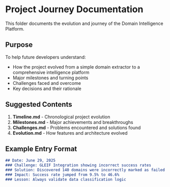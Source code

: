 # Project Journey Documentation

This folder documents the evolution and journey of the Domain Intelligence Platform.

## Purpose

To help future developers understand:
- How the project evolved from a simple domain extractor to a comprehensive intelligence platform
- Major milestones and turning points
- Challenges faced and overcome
- Key decisions and their rationale

## Suggested Contents

1. **Timeline.md** - Chronological project evolution
2. **Milestones.md** - Major achievements and breakthroughs
3. **Challenges.md** - Problems encountered and solutions found
4. **Evolution.md** - How features and architecture evolved

## Example Entry Format

```markdown
## Date: June 29, 2025
### Challenge: GLEIF Integration showing incorrect success rates
### Solution: Discovered 140 domains were incorrectly marked as failed
### Impact: Success rate jumped from 9.5% to 46.6%
### Lesson: Always validate data classification logic
```